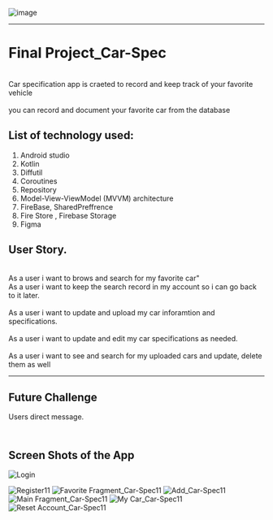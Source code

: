 ![image](https://user-images.githubusercontent.com/91452385/140163605-bc905803-1b3d-43ac-b406-2244fd5d7218.png)

________________________________________________________________________________________________________________
# Final Project_Car-Spec
<br> Car specification app is craeted to record and keep track of your favorite vehicle <br>
<br> you can record and document your favorite car from the database<br>



## List of technology used:
1. Android studio
2. Kotlin
3. Diffutil 
4. Coroutines
5. Repository
6. Model-View-ViewModel (MVVM) architecture
7. FireBase, SharedPreffrence 
8. Fire Store , Firebase Storage
9. Figma


## User Story.
<br> As a user i want to brows and search for my favorite car"
<br> As a user i want to keep the search record in my account so i can go back to it later. <br> 
<br> As a user i want to update and upload my car inforamtion and specifications. <br>
<br> As a user i want to update and edit my car specifications as needed. <br>
<br> As a user i want to see and search for my uploaded cars and update, delete them as well <br>

____________________________________________________________________________________________________________________

## Future Challenge
Users direct message.

## <br> Screen Shots of the App <br>




![Login](https://user-images.githubusercontent.com/91452385/150700845-869cb3b8-83af-4818-b24f-8d7edccc9cc4.png)



![Register11](https://user-images.githubusercontent.com/91452385/150702332-08a775e9-23a0-46fc-a5d8-f28951788fa7.jpg)
![Favorite Fragment_Car-Spec11](https://user-images.githubusercontent.com/91452385/150702336-b034ba56-9102-4f66-aa86-f05a3898bf06.jpg)
![Add_Car-Spec11](https://user-images.githubusercontent.com/91452385/150702341-623250dc-5292-4caf-96ae-1b4114f853ba.jpg)
![Main Fragment_Car-Spec11](https://user-images.githubusercontent.com/91452385/150702344-38ee6e09-0316-40d2-9415-59d958b5f0ff.jpg)
![My Car_Car-Spec11](https://user-images.githubusercontent.com/91452385/150702349-a0413919-bccb-443c-ad7c-5ec103be4134.jpg)
![Reset Account_Car-Spec11](https://user-images.githubusercontent.com/91452385/150702353-e9989f36-1222-4653-b8a1-2c517bf3ef65.jpg)

